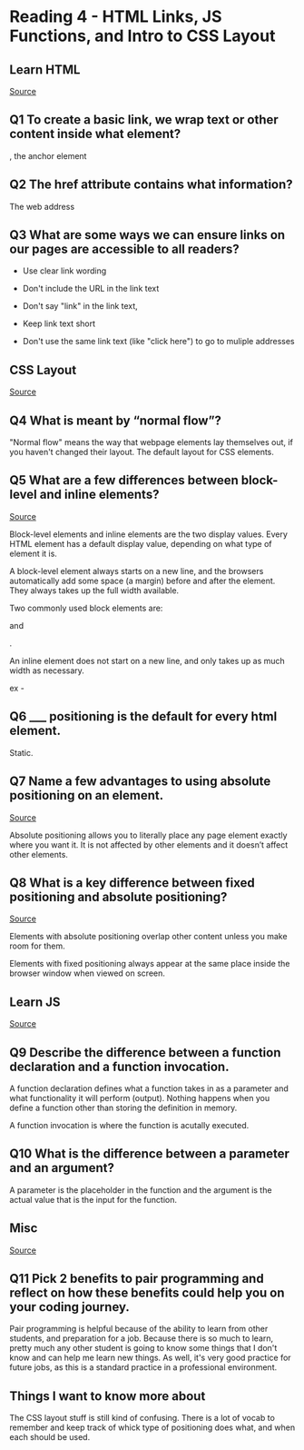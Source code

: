 # Reading 4 - HTML Links, JS Functions, and Intro to CSS Layout

## Learn HTML

[Source](https://developer.mozilla.org/en-US/docs/Learn/HTML/Introduction_to_HTML/Creating_hyperlinks)

## Q1 To create a basic link, we wrap text or other content inside what element?

<a>, the anchor element

## Q2 The href attribute contains what information?

The web address

## Q3 What are some ways we can ensure links on our pages are accessible to all readers?

- Use clear link wording

- Don't include the URL in the link text

- Don't say "link" in the link text, 

- Keep link text short

- Don't use the same link text (like "click here") to go to muliple addresses

## CSS Layout

[Source](https://developer.mozilla.org/en-US/docs/Learn/CSS/CSS_layout/Normal_Flow)

## Q4 What is meant by “normal flow”?

"Normal flow" means the way that webpage elements lay themselves out, if you haven't changed their layout. The default layout for CSS elements.

## Q5 What are a few differences between block-level and inline elements?

[Source](https://www.w3schools.com/html/html_blocks.asp)

Block-level elements and inline elements are the two display values. Every HTML element has a default display value, depending on what type of element it is.

A block-level element always starts on a new line, and the browsers automatically add some space (a margin) before and after the element. They always takes up the full width available.

Two commonly used block elements are: <p> and <div>.

An inline element does not start on a new line, and only takes up as much width as necessary.

ex - <span>

## Q6 ___ positioning is the default for every html element.

Static.

## Q7 Name a few advantages to using absolute positioning on an element.

[Source](https://css-tricks.com/absolute-relative-fixed-positioining-how-do-they-differ/#:~:text=This%20is%20a%20very%20powerful,right%20to%20set%20the%20location.)

 Absolute positioning allows you to literally place any page element exactly where you want it. It is not affected by other elements and it doesn’t affect other elements.

## Q8 What is a key difference between fixed positioning and absolute positioning?

[Source](https://www.w3.org/wiki/CSS_absolute_and_fixed_positioning?source=post_page#:~:text=Absolutely%20positioned%20elements%20are%20positioned,is%20always%20their%20containing%20block.)

Elements with absolute positioning overlap other content unless you make room for them.

Elements with fixed positioning always appear at the same place inside the browser window when viewed on screen.

## Learn JS

[Source](https://developer.mozilla.org/en-US/docs/Learn/JavaScript/Building_blocks/Functions)

## Q9 Describe the difference between a function declaration and a function invocation.

A function declaration defines what a function takes in as a parameter and what functionality it will perform (output). Nothing happens when you define a function other than storing the definition in memory.

A function invocation is where the function is acutally executed.

## Q10 What is the difference between a parameter and an argument?

A parameter is the placeholder in the function and the argument is the actual value that is the input for the function.

## Misc

[Source](https://www.codefellows.org/blog/6-reasons-for-pair-programming/)

## Q11 Pick 2 benefits to pair programming and reflect on how these benefits could help you on your coding journey.

Pair programming is helpful because of the ability to learn from other students, and preparation for a job. Because there is so much to learn, pretty much any other student is going to know some things that I don't know and can help me learn new things. As well, it's very good practice for future jobs, as this is a standard practice in a professional environment.

## Things I want to know more about

The CSS layout stuff is still kind of confusing. There is a lot of vocab to remember and keep track of whick type of positioning does what, and when each should be used.